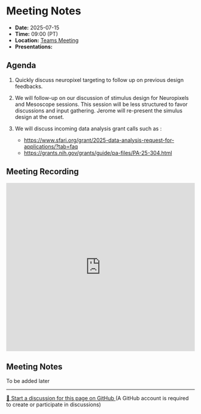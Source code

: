 # Meeting Notes
- **Date:** 2025-07-15
- **Time:** 09:00 (PT)
- **Location:** [Teams Meeting](https://teams.microsoft.com/l/meetup-join/19%3ameeting_Y2Q3MDViNGMtOTIwMC00ZjMzLTk3MjMtYWU3MDhiMzZjYmM1%40thread.v2/0?context=%7b%22Tid%22%3a%2232669cd6-737f-4b39-8bdd-d6951120d3fc%22%2c%22Oid%22%3a%229396d18b-b5cf-4bed-98a0-1cfb7dc82663%22%7d)
- **Presentations:** 

## Agenda

1. Quickly discuss neuropixel targeting to follow up on previous design feedbacks.  
1. We will follow-up on our discussion of stimulus design for Neuropixels and Mesoscope sessions. This session will be less structured to favor discussions and input gathering. Jerome will re-present the simulus design at the onset. 
2. We will discuss incoming data analysis grant calls such as :

    - https://www.sfari.org/grant/2025-data-analysis-request-for-applications/?tab=faq
    - https://grants.nih.gov/grants/guide/pa-files/PA-25-304.html 

## Meeting Recording

<iframe width="100%" height="450" src="https://www.youtube.com/embed/zNemMNsz1FM" title="OpenScope Predictive Processing Meeting - July 15, 2025" frameborder="0" allow="accelerometer; autoplay; clipboard-write; encrypted-media; gyroscope; picture-in-picture; web-share" allowfullscreen></iframe>

## Meeting Notes 

To be added later

<!-- DISCUSSION_LINK_START -->
<div class="discussion-link">
    <hr>
    <p>
        <a href="https://github.com/allenneuraldynamics/openscope-community-predictive-processing/discussions/new?category=q-a&title=Discussion%3A%20meetings/2025-07-15" target="_blank">
            💬 Start a discussion for this page on GitHub
        </a>
        <span class="note">(A GitHub account is required to create or participate in discussions)</span>
    </p>
</div>
<!-- DISCUSSION_LINK_END -->
